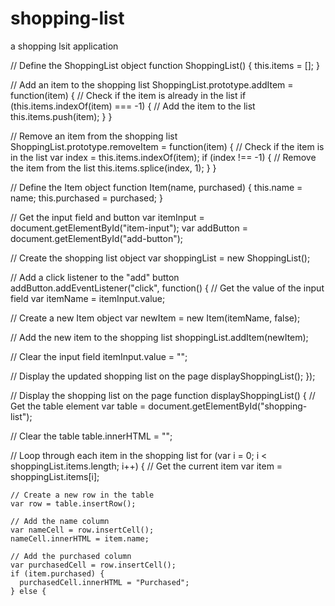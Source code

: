 # shopping-list
 a shopping lsit application

// Define the ShoppingList object
function ShoppingList() {
  this.items = [];
}

// Add an item to the shopping list
ShoppingList.prototype.addItem = function(item) {
  // Check if the item is already in the list
  if (this.items.indexOf(item) === -1) {
    // Add the item to the list
    this.items.push(item);
  }
}

// Remove an item from the shopping list
ShoppingList.prototype.removeItem = function(item) {
  // Check if the item is in the list
  var index = this.items.indexOf(item);
  if (index !== -1) {
    // Remove the item from the list
    this.items.splice(index, 1);
  }
}

// Define the Item object
function Item(name, purchased) {
  this.name = name;
  this.purchased = purchased;
}

// Get the input field and button
var itemInput = document.getElementById("item-input");
var addButton = document.getElementById("add-button");

// Create the shopping list object
var shoppingList = new ShoppingList();

// Add a click listener to the "add" button
addButton.addEventListener("click", function() {
  // Get the value of the input field
  var itemName = itemInput.value;

  // Create a new Item object
  var newItem = new Item(itemName, false);

  // Add the new item to the shopping list
  shoppingList.addItem(newItem);

  // Clear the input field
  itemInput.value = "";

  // Display the updated shopping list on the page
  displayShoppingList();
});

// Display the shopping list on the page
function displayShoppingList() {
  // Get the table element
  var table = document.getElementById("shopping-list");

  // Clear the table
  table.innerHTML = "";

  // Loop through each item in the shopping list
  for (var i = 0; i < shoppingList.items.length; i++) {
    // Get the current item
    var item = shoppingList.items[i];

    // Create a new row in the table
    var row = table.insertRow();

    // Add the name column
    var nameCell = row.insertCell();
    nameCell.innerHTML = item.name;

    // Add the purchased column
    var purchasedCell = row.insertCell();
    if (item.purchased) {
      purchasedCell.innerHTML = "Purchased";
    } else {
